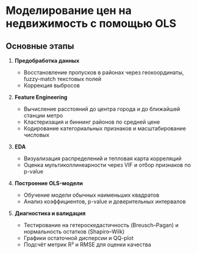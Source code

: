 # Моделирование цен на недвижимость с помощью OLS

## Основные этапы

1. **Предобработка данных**  
   - Восстановление пропусков в районах через геокоординаты, fuzzy-match текстовых полей  
   - Коррекция выбросов 

2. **Feature Engineering**  
   - Вычисление расстояний до центра города и до ближайшей станции метро  
   - Кластеризация и биннинг районов по средней цене  
   - Кодирование категориальных признаков и масштабирование числовых

3. **EDA**  
   - Визуализация распределений и тепловая карта корреляций 
   - Оценка мультиколлинеарности через VIF и отбор признаков по p-value  

4. **Построение OLS-модели**  
   - Обучение модели обычных наименьших квадратов
   - Анализ коэффициентов, p-value и доверительных интервалов  

5. **Диагностика и валидация**  
   - Тестирование на гетероскедастичность (Breusch–Pagan) и нормальность остатков (Shapiro–Wilk)  
   - Графики остаточной дисперсии и QQ-plot  
   - Подсчёт метрик R² и RMSE для оценки качества  

